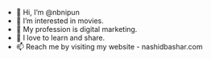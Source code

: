 - 👋 Hi, I’m @nbnipun
- 👀 I’m interested in movies.
- 🌱 My profession is digital marketing.
- 💞️ I love to learn and share.
- 📫 Reach me by visiting my website - nashidbashar.com

<!---
nbnipun/nbnipun is a ✨ special ✨ repository because its `README.md` (this file) appears on your GitHub profile.
You can click the Preview link to take a look at your changes.
--->
